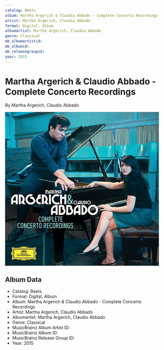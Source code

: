 ```yaml
---
catalog: Beets
album: Martha Argerich & Claudio Abbado - Complete Concerto Recordings
artist: Martha Argerich, Claudio Abbado
format: Digital, Album
albumartist: Martha Argerich, Claudio Abbado
genre: Classical
mb_albumartistid: 
mb_albumid: 
mb_releasegroupid: 
year: 2015
---
```


# Martha Argerich & Claudio Abbado - Complete Concerto Recordings

By Martha Argerich, Claudio Abbado

![](../../assets/beetscovers/Martha_Argerich__Claudio_Abbado-Martha_Argerich_and_Claudio_Abbado_-_Complete_Concerto_Recordings.jpg)

## Album Data

- Catalog: Beets
- Format: Digital, Album
- Album: Martha Argerich & Claudio Abbado - Complete Concerto Recordings
- Artist: Martha Argerich, Claudio Abbado
- Albumartist: Martha Argerich, Claudio Abbado
- Genre: Classical
- MusicBrainz Album Artist ID: 
- MusicBrainz Album ID: 
- MusicBrainz Release Group ID: 
- Year: 2015

